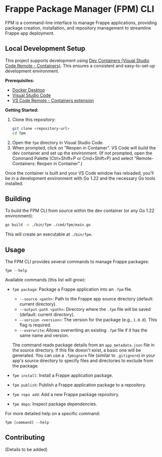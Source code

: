 # Frappe Package Manager (FPM) CLI

FPM is a command-line interface to manage Frappe applications, providing package creation, installation, and repository management to streamline Frappe app deployment.

## Local Development Setup

This project supports development using [Dev Containers (Visual Studio Code Remote - Containers)](https://code.visualstudio.com/docs/remote/containers). This ensures a consistent and easy-to-set-up development environment.

**Prerequisites:**
*   [Docker Desktop](https://www.docker.com/products/docker-desktop/)
*   [Visual Studio Code](https://code.visualstudio.com/)
*   [VS Code Remote - Containers extension](https://marketplace.visualstudio.com/items?itemName=ms-vscode-remote.remote-containers)

**Getting Started:**
1.  Clone this repository:
    ```bash
    git clone <repository-url>
    cd fpm
    ```
2.  Open the `fpm` directory in Visual Studio Code.
3.  When prompted, click on "Reopen in Container". VS Code will build the dev container and set up the environment. (If not prompted, open the Command Palette (Ctrl+Shift+P or Cmd+Shift+P) and select "Remote-Containers: Reopen in Container".)

Once the container is built and your VS Code window has reloaded, you'll be in a development environment with Go 1.22 and the necessary Go tools installed.

## Building

To build the FPM CLI from source within the dev container (or any Go 1.22 environment):

```bash
go build -o ./bin/fpm ./cmd/fpm/main.go
```
This will create an executable at `./bin/fpm`.

## Usage

The FPM CLI provides several commands to manage Frappe packages:

```
fpm --help
```

Available commands (this list will grow):
*   `fpm package`: Package a Frappe application into an `.fpm` file.
    *   `--source <path>`: Path to the Frappe app source directory (default: current directory).
    *   `--output-path <path>`: Directory where the `.fpm` file will be saved (default: current directory).
    *   `--version <version>`: The version for the package (e.g., `1.0.0`). This flag is required.
    *   `--overwrite`: Allows overwriting an existing `.fpm` file if it has the same name and version.

    The command reads package details from an `app_metadata.json` file in the source directory. If this file doesn't exist, a basic one will be generated. You can use a `.fpmignore` file (similar to `.gitignore`) in your app's source directory to specify files and directories to exclude from the package.
*   `fpm install`: Install a Frappe application package.
*   `fpm publish`: Publish a Frappe application package to a repository.
*   `fpm repo add`: Add a new Frappe package repository.
*   `fpm deps`: Inspect package dependencies.

For more detailed help on a specific command:
```
fpm [command] --help
```

## Contributing
(Details to be added)
